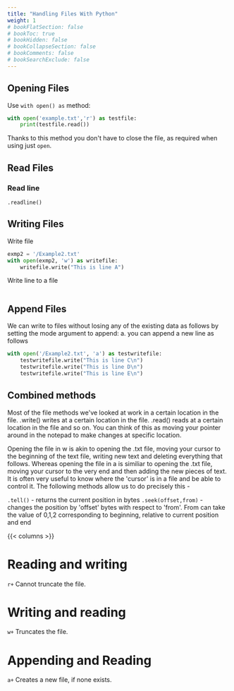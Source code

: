 ```yaml
---
title: "Handling Files With Python"
weight: 1
# bookFlatSection: false
# bookToc: true
# bookHidden: false
# bookCollapseSection: false
# bookComments: false
# bookSearchExclude: false
---
```


## Opening Files

Use `with open() as` method:

```python
with open('example.txt','r') as testfile:
    print(testfile.read())
```

Thanks to this method you don't have to close the file, as required when using just `open`.

## Read Files


### Read line

`.readline()`


## Writing Files

Write file

```python
exmp2 = '/Example2.txt'
with open(exmp2, 'w') as writefile:
    writefile.write("This is line A")
```

Write line to a file

```python

```

## Append Files

We can write to files without losing any of the existing data as follows by setting the mode argument to append: a. you can append a new line as follows

```python
with open('/Example2.txt', 'a') as testwritefile:
    testwritefile.write("This is line C\n")
    testwritefile.write("This is line D\n")
    testwritefile.write("This is line E\n")

```


## Combined methods

Most of the file methods we've looked at work in a certain location in the file. .write() writes at a certain location in the file. .read() reads at a certain location in the file and so on. You can think of this as moving your pointer around in the notepad to make changes at specific location.

Opening the file in w is akin to opening the .txt file, moving your cursor to the beginning of the text file, writing new text and deleting everything that follows. Whereas opening the file in a is similiar to opening the .txt file, moving your cursor to the very end and then adding the new pieces of text.
It is often very useful to know where the 'cursor' is in a file and be able to control it. The following methods allow us to do precisely this -

`.tell()` - returns the current position in bytes
`.seek(offset,from)` - changes the position by 'offset' bytes with respect to 'from'. From can take the value of 0,1,2 corresponding to beginning, relative to current position and end

 {{< columns >}}
 <!-- begin columns block -->
# Reading and writing
`r+`
Cannot truncate the file.

# Writing and reading
`w+`
Truncates the file.

# Appending and Reading
`a+`
Creates a new file, if none exists. 
<!-- {{< /columns >}} -->

<!-- {{< tabs "uniqueid" >}}
{{< tab "HOBBES'S LEVIATHAN" >}} By art is created that great Leviathan, called a Commonwealth or
State--(in Latin, Civitas) which is but an artificial man.{{< /tab >}}
{{< tab "PILGRIM'S PROGRESS" >}} Silly Mansoul swallowed it without chewing, as if it had been a
sprat in the mouth of a whale.{{< /tab >}}
{{< tab "PARADISE LOST" >}} That sea beast
Leviathan, which God of all his works
Created hugest that swim the ocean stream. {{< /tab >}}
{{< /tabs >}} -->


<!-- | Syntax      | Description |
| ----------- | ----------- |
| Header      | Title       |
| Paragraph   | Text        | -->